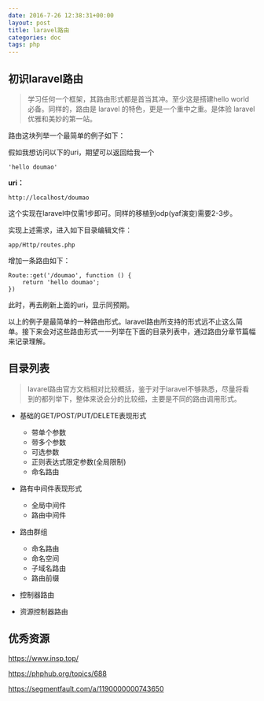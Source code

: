 ```yaml
---
date: 2016-7-26 12:38:31+00:00
layout: post
title: laravel路由
categories: doc
tags: php
---
```



## 初识laravel路由

>学习任何一个框架，其路由形式都是首当其冲。至少这是搭建hello world必备。同样的，路由是 laravel 的特色，更是一个重中之重。是体验 laravel 优雅和美妙的第一站。


路由这块列举一个最简单的例子如下：

假如我想访问以下的uri，期望可以返回给我一个
```
'hello doumao'
```

**uri：**

```
http://localhost/doumao
```

这个实现在laravel中仅需1步即可。同样的移植到odp(yaf演变)需要2-3步。

实现上述需求，进入如下目录编辑文件：

```
app/Http/routes.php
```

增加一条路由如下：

```
Route::get('/doumao', function () {
    return 'hello doumao';
})
```

此时，再去刷新上面的uri，显示同预期。


以上的例子是最简单的一种路由形式。laravel路由所支持的形式远不止这么简单。接下来会对这些路由形式一一列举在下面的目录列表中，通过路由分章节篇幅来记录理解。

## 目录列表

>lavarel路由官方文档相对比较概括，鉴于对于laravel不够熟悉，尽量将看到的都列举下，整体来说会分的比较细，主要是不同的路由调用形式。


- 基础的GET/POST/PUT/DELETE表现形式
    - 带单个参数
    - 带多个参数
    - 可选参数
    - 正则表达式限定参数(全局限制)
    - 命名路由

- 路有中间件表现形式
    - 全局中间件
    - 路由中间件

- 路由群组
    - 命名路由
    - 命名空间
    - 子域名路由
    - 路由前缀

- 控制器路由
- 资源控制器路由


## 优秀资源

https://www.insp.top/

https://phphub.org/topics/688

https://segmentfault.com/a/1190000000743650

